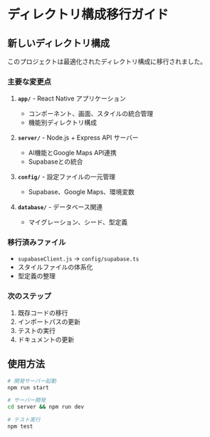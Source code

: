 # ディレクトリ構成移行ガイド

## 新しいディレクトリ構成

このプロジェクトは最適化されたディレクトリ構成に移行されました。

### 主要な変更点

1. **`app/`** - React Native アプリケーション
   - コンポーネント、画面、スタイルの統合管理
   - 機能別ディレクトリ構成

2. **`server/`** - Node.js + Express API サーバー
   - AI機能とGoogle Maps API連携
   - Supabaseとの統合

3. **`config/`** - 設定ファイルの一元管理
   - Supabase、Google Maps、環境変数

4. **`database/`** - データベース関連
   - マイグレーション、シード、型定義

### 移行済みファイル

- `supabaseClient.js` → `config/supabase.ts`
- スタイルファイルの体系化
- 型定義の整理

### 次のステップ

1. 既存コードの移行
2. インポートパスの更新
3. テストの実行
4. ドキュメントの更新

## 使用方法

```bash
# 開発サーバー起動
npm run start

# サーバー開発
cd server && npm run dev

# テスト実行
npm test
```

